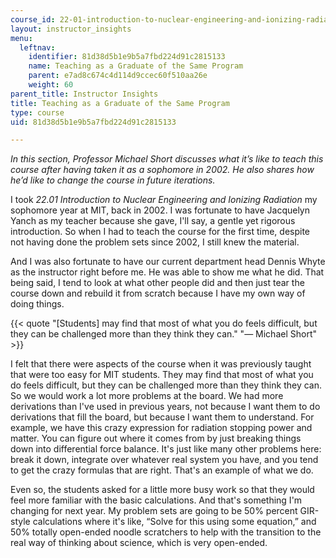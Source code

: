 ```yaml
---
course_id: 22-01-introduction-to-nuclear-engineering-and-ionizing-radiation-fall-2015
layout: instructor_insights
menu:
  leftnav:
    identifier: 81d38d5b1e9b5a7fbd224d91c2815133
    name: Teaching as a Graduate of the Same Program
    parent: e7ad8c674c4d114d9ccec60f510aa26e
    weight: 60
parent_title: Instructor Insights
title: Teaching as a Graduate of the Same Program
type: course
uid: 81d38d5b1e9b5a7fbd224d91c2815133

---
```


_In this section, Professor Michael Short discusses what it’s like to teach this course after having taken it as a sophomore in 2002. He also shares how he’d like to change the course in future iterations._

I took _22.01 Introduction to Nuclear Engineering and Ionizing Radiation_ my sophomore year at MIT, back in 2002. I was fortunate to have Jacquelyn Yanch as my teacher because she gave, I'll say, a gentle yet rigorous introduction. So when I had to teach the course for the first time, despite not having done the problem sets since 2002, I still knew the material.

And I was also fortunate to have our current department head Dennis Whyte as the instructor right before me. He was able to show me what he did. That being said, I tend to look at what other people did and then just tear the course down and rebuild it from scratch because I have my own way of doing things.

{{< quote "[Students] may find that most of what you do feels difficult, but they can be challenged more than they think they can." "— Michael Short" >}}

I felt that there were aspects of the course when it was previously taught that were too easy for MIT students. They may find that most of what you do feels difficult, but they can be challenged more than they think they can. So we would work a lot more problems at the board. We had more derivations than I've used in previous years, not because I want them to do derivations that fill the board, but because I want them to understand. For example, we have this crazy expression for radiation stopping power and matter. You can figure out where it comes from by just breaking things down into differential force balance. It's just like many other problems here: break it down, integrate over whatever real system you have, and you tend to get the crazy formulas that are right. That's an example of what we do.

Even so, the students asked for a little more busy work so that they would feel more familiar with the basic calculations. And that's something I'm changing for next year. My problem sets are going to be 50% percent GIR-style calculations where it's like, “Solve for this using some equation,” and 50% totally open-ended noodle scratchers to help with the transition to the real way of thinking about science, which is very open-ended.